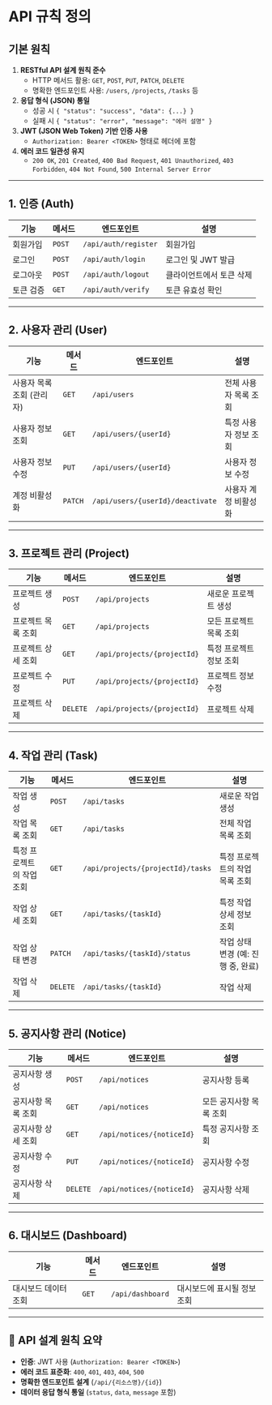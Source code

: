 # API 규칙 정의

## 기본 원칙
1. **RESTful API 설계 원칙 준수**  
   - HTTP 메서드 활용: `GET`, `POST`, `PUT`, `PATCH`, `DELETE`
   - 명확한 엔드포인트 사용: `/users`, `/projects`, `/tasks` 등
2. **응답 형식 (JSON) 통일**  
   - 성공 시 `{ "status": "success", "data": {...} }`
   - 실패 시 `{ "status": "error", "message": "에러 설명" }`
3. **JWT (JSON Web Token) 기반 인증 사용**
   - `Authorization: Bearer <TOKEN>` 형태로 헤더에 포함
4. **에러 코드 일관성 유지**  
   - `200 OK`, `201 Created`, `400 Bad Request`, `401 Unauthorized`, `403 Forbidden`, `404 Not Found`, `500 Internal Server Error`

---

## 1. 인증 (Auth)

| 기능 | 메서드 | 엔드포인트 | 설명 |
|------|--------|------------|------|
| 회원가입 | `POST` | `/api/auth/register` | 회원가입 |
| 로그인 | `POST` | `/api/auth/login` | 로그인 및 JWT 발급 |
| 로그아웃 | `POST` | `/api/auth/logout` | 클라이언트에서 토큰 삭제 |
| 토큰 검증 | `GET` | `/api/auth/verify` | 토큰 유효성 확인 |

---

## 2. 사용자 관리 (User)

| 기능 | 메서드 | 엔드포인트 | 설명 |
|------|--------|------------|------|
| 사용자 목록 조회 (관리자) | `GET` | `/api/users` | 전체 사용자 목록 조회 |
| 사용자 정보 조회 | `GET` | `/api/users/{userId}` | 특정 사용자 정보 조회 |
| 사용자 정보 수정 | `PUT` | `/api/users/{userId}` | 사용자 정보 수정 |
| 계정 비활성화 | `PATCH` | `/api/users/{userId}/deactivate` | 사용자 계정 비활성화 |

---

## 3. 프로젝트 관리 (Project)

| 기능 | 메서드 | 엔드포인트 | 설명 |
|------|--------|------------|------|
| 프로젝트 생성 | `POST` | `/api/projects` | 새로운 프로젝트 생성 |
| 프로젝트 목록 조회 | `GET` | `/api/projects` | 모든 프로젝트 목록 조회 |
| 프로젝트 상세 조회 | `GET` | `/api/projects/{projectId}` | 특정 프로젝트 정보 조회 |
| 프로젝트 수정 | `PUT` | `/api/projects/{projectId}` | 프로젝트 정보 수정 |
| 프로젝트 삭제 | `DELETE` | `/api/projects/{projectId}` | 프로젝트 삭제 |

---

## 4. 작업 관리 (Task)

| 기능 | 메서드 | 엔드포인트 | 설명 |
|------|--------|------------|------|
| 작업 생성 | `POST` | `/api/tasks` | 새로운 작업 생성 |
| 작업 목록 조회 | `GET` | `/api/tasks` | 전체 작업 목록 조회 |
| 특정 프로젝트의 작업 조회 | `GET` | `/api/projects/{projectId}/tasks` | 특정 프로젝트의 작업 목록 조회 |
| 작업 상세 조회 | `GET` | `/api/tasks/{taskId}` | 특정 작업 상세 정보 조회 |
| 작업 상태 변경 | `PATCH` | `/api/tasks/{taskId}/status` | 작업 상태 변경 (예: 진행 중, 완료) |
| 작업 삭제 | `DELETE` | `/api/tasks/{taskId}` | 작업 삭제 |

---

## 5. 공지사항 관리 (Notice)

| 기능 | 메서드 | 엔드포인트 | 설명 |
|------|--------|------------|------|
| 공지사항 생성 | `POST` | `/api/notices` | 공지사항 등록 |
| 공지사항 목록 조회 | `GET` | `/api/notices` | 모든 공지사항 목록 조회 |
| 공지사항 상세 조회 | `GET` | `/api/notices/{noticeId}` | 특정 공지사항 조회 |
| 공지사항 수정 | `PUT` | `/api/notices/{noticeId}` | 공지사항 수정 |
| 공지사항 삭제 | `DELETE` | `/api/notices/{noticeId}` | 공지사항 삭제 |

---

## 6. 대시보드 (Dashboard)

| 기능 | 메서드 | 엔드포인트 | 설명 |
|------|--------|------------|------|
| 대시보드 데이터 조회 | `GET` | `/api/dashboard` | 대시보드에 표시될 정보 조회 |

---

## 📌 API 설계 원칙 요약

- **인증**: JWT 사용 (`Authorization: Bearer <TOKEN>`)
- **에러 코드 표준화**: `400`, `401`, `403`, `404`, `500`
- **명확한 엔드포인트 설계** (`/api/{리소스명}/{id}`)
- **데이터 응답 형식 통일** (`status`, `data`, `message` 포함)

